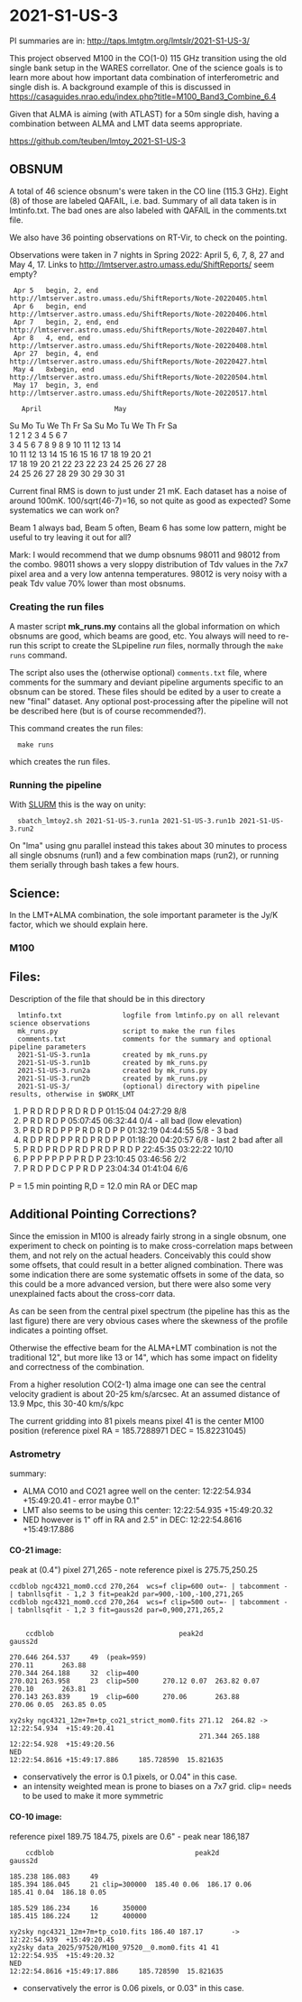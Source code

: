 # 2021-S1-US-3

PI summaries are in:   http://taps.lmtgtm.org/lmtslr/2021-S1-US-3/

This project observed M100 in the CO(1-0) 115 GHz transition using the
old single bank setup in the WARES correllator. One of the science
goals is to learn more about how important data combination of
interferometric and single dish is. A background example of this is
discussed in
https://casaguides.nrao.edu/index.php?title=M100_Band3_Combine_6.4

Given that ALMA is aiming (with ATLAST) for a 50m single dish, having
a combination between ALMA and LMT data seems appropriate.

https://github.com/teuben/lmtoy_2021-S1-US-3
## OBSNUM

A total of 46 science obsnum's were taken in the CO line (115.3
GHz). Eight (8) of those are labeled QAFAIL, i.e. bad. Summary of
all data taken is in lmtinfo.txt. The bad ones are also labeled with
QAFAIL in the comments.txt file.

We also have 36 pointing observations on RT-Vir, to check on the pointing.

Observations were taken in 7 nights in Spring 2022: April 5, 6, 7, 8, 27 and May 4, 17.
Links to http://lmtserver.astro.umass.edu/ShiftReports/ seem empty?


     Apr 5   begin, 2, end        http://lmtserver.astro.umass.edu/ShiftReports/Note-20220405.html
     Apr 6   begin, end           http://lmtserver.astro.umass.edu/ShiftReports/Note-20220406.html
     Apr 7   begin, 2, end, end   http://lmtserver.astro.umass.edu/ShiftReports/Note-20220407.html
     Apr 8   4, end, end          http://lmtserver.astro.umass.edu/ShiftReports/Note-20220408.html
     Apr 27  begin, 4, end        http://lmtserver.astro.umass.edu/ShiftReports/Note-20220427.html
     May 4   8xbegin, end         http://lmtserver.astro.umass.edu/ShiftReports/Note-20220504.html
     May 17  begin, 3, end        http://lmtserver.astro.umass.edu/ShiftReports/Note-20220517.html

       April                  May           
Su Mo Tu We Th Fr Sa  Su Mo Tu We Th Fr Sa  
                1  2   1  2  3  4  5  6  7  
 3  4  5  6  7  8  9   8  9 10 11 12 13 14  
10 11 12 13 14 15 16  15 16 17 18 19 20 21  
17 18 19 20 21 22 23  22 23 24 25 26 27 28  
24 25 26 27 28 29 30  29 30 31              
                                                                  

Current final RMS is down to just under 21 mK. Each dataset has a noise of around 100mK. 100/sqrt(46-7)=16,
so not quite as good as expected?  Some systematics we can work on? 

Beam 1 always bad, Beam 5 often, Beam 6 has some low pattern, might be useful to try leaving it
out for all?

Mark: I would recommend that we dump obsnums 98011 and 98012 from the combo. 
98011 shows a very sloppy distribution of Tdv values in the 7x7 pixel
area and a very low antenna temperatures.  98012 is very noisy with a
peak Tdv value 70% lower than most obsnums. 

### Creating the run files

A master script **mk_runs.my** contains all the global information on
which obsnums are good, which beams are good, etc.  You always will
need to re-run this script to create the SLpipeline *run* files,
normally through the `make runs` command.

The script also uses the (otherwise optional) `comments.txt` file,
where comments for the summary and deviant pipeline arguments specific
to an obsnum can be stored. These files should be edited by a user to
create a new "final" dataset. Any optional post-processing after the
pipeline will not be described here (but is of course recommended?).

This command creates the run files:

      make runs
	  
which creates the run files.

### Running the pipeline


With [SLURM](https://slurm.schedmd.com/documentation.html) this is the way on unity:

      sbatch_lmtoy2.sh 2021-S1-US-3.run1a 2021-S1-US-3.run1b 2021-S1-US-3.run2

On "lma" using gnu parallel instead this takes about 30 minutes to process all single obsnums
(run1) and a few combination maps (run2), or running them serially through bash takes a few hours.

## Science:

In the LMT+ALMA combination, the sole important parameter is the Jy/K factor, which we should
explain here.

### M100


## Files:


Description of the file that should be in this directory


      lmtinfo.txt               logfile from lmtinfo.py on all relevant science observations
      mk_runs.py                script to make the run files
      comments.txt              comments for the summary and optional pipeline parameters
      2021-S1-US-3.run1a        created by mk_runs.py
      2021-S1-US-3.run1b        created by mk_runs.py
      2021-S1-US-3.run2a        created by mk_runs.py
      2021-S1-US-3.run2b        created by mk_runs.py
      2021-S1-US-3/             (optional) directory with pipeline results, otherwise in $WORK_LMT

1. P R D R D P R D R D P                 01:15:04 04:27:29   8/8
2. P R D R D P				 05:07:45 06:32:44   0/4 - all bad (low elevation)
3. P R D R D P P P R D R D P P		 01:32:19 04:44:55   5/8 - 3 bad
4. R D P R D P P R D P R D P P		 01:18:20 04:20:57   6/8 - last 2 bad after all
5. P R D P R D P R D P R D P R D P	 22:45:35 03:22:22   10/10 
6. P P P P P P P P R D P       	 	 23:10:45 03:46:56   2/2
7. P R D P D C P P R D P		 23:04:34 01:41:04   6/6

P   =  1.5 min   pointing
R,D = 12.0 min   RA or DEC map

## Additional Pointing Corrections?

Since the emission in M100 is already fairly strong in a single obsnum, one experiment
to check on pointing is to make cross-correlation maps between them, and not rely on the
actual headers. Conceivably this could show some offsets, that could result in a
better aligned combination.  There was some indication there are some systematic offsets
in some of the data, so this could be a more advanced version, but there were also some
very unexplained facts about the cross-corr data.

As can be seen from the central pixel spectrum (the pipeline has this as the last figure)
there are very obvious cases where the skewness of the profile indicates a pointing offset.

Otherwise the effective beam for the ALMA+LMT combination is not the traditional 12", but more
like 13 or 14", which has some impact on fidelity and correctness of the combination.

From a higher resolution CO(2-1) alma image one can see the central velocity gradient
is about 20-25 km/s/arcsec.  At an assumed distance of 13.9 Mpc, this 30-40 km/s/kpc

The current gridding into 81 pixels means pixel 41 is the center M100 position (reference
pixel RA = 185.7288971   DEC = 15.82231045)

### Astrometry

summary:

- ALMA CO10 and CO21 agree well on the center:   12:22:54.934  +15:49:20.41   - error maybe 0.1"
- LMT also seems to be using this center:        12:22:54.935  +15:49:20.32 
- NED however is 1" off in RA and 2.5" in DEC:   12:22:54.8616 +15:49:17.886


####  CO-21 image:

peak at (0.4") pixel 271,265 - note reference pixel is 275.75,250.25 

```
ccdblob ngc4321_mom0.ccd 270,264  wcs=f clip=600 out=- | tabcomment - | tabnllsqfit - 1,2 3 fit=peak2d par=900,-100,-100,271,265
ccdblob ngc4321_mom0.ccd 270,264  wcs=f clip=500 out=- | tabcomment - | tabnllsqfit - 1,2 3 fit=gauss2d par=0,900,271,265,2


    ccdblob                               peak2d                           gauss2d

270.646 264.537     49  (peak=959)                                  270.11       263.88
270.344 264.188     32  clip=400
270.021 263.958     23  clip=500      270.12 0.07  263.82 0.07      270.10       263.81  
270.143 263.839     19  clip=600      270.06       263.88           270.06 0.05  263.85 0.05

xy2sky ngc4321_12m+7m+tp_co21_strict_mom0.fits 271.12  264.82 ->  12:22:54.934  +15:49:20.41 
                                               271.344 265.188    12:22:54.928  +15:49:20.56 
NED                                                               12:22:54.8616 +15:49:17.886     185.728590  15.821635
```

- conservatively the error is 0.1 pixels, or 0.04" in this case.
- an intensity weighted mean is prone to biases on a 7x7 grid.  clip= needs to be used to make it more symmetric

####  CO-10 image:

reference pixel 189.75 184.75, pixels are 0.6" - peak near 186,187

```
    ccdblob                                   peak2d                         gauss2d

185.238 186.083     49
185.394 186.045     21 clip=300000  185.40 0.06  186.17 0.06      185.41 0.04  186.18 0.05
 
185.529 186.234     16      350000
185.415 186.224     12      400000 

xy2sky ngc4321_12m+7m+tp_co10.fits 186.40 187.17       ->  12:22:54.939  +15:49:20.45
xy2sky data_2025/97520/M100_97520__0.mom0.fits 41 41       12:22:54.935  +15:49:20.32 
NED                                                        12:22:54.8616 +15:49:17.886     185.728590  15.821635
```

- conservatively the error is 0.06 pixels, or 0.03" in this case.
